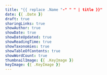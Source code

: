 ```yaml
---
title: "{{ replace .Name "-" " " | title }}"
date: {{ .Date }}
draft: true
sharingLinks: true
showAuthor: true
showDate: true
showDateUpdated: true
showReadingTime: true
showTaxonomies: true
showTableOfContents: true
showWordCount: true
thumbnailImage: {{ .KeyImage }}
keyImage: {{ .KeyImage }}
---
```

